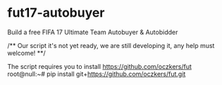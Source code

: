 # fut17-autobuyer
Build a free FIFA 17 Ultimate Team Autobuyer &amp; Autobidder

/**
Our script it's not yet ready, we are still developing it, any help must welcome!
**/

The script requires you to install https://github.com/oczkers/fut 
<br />
root@null:~# pip install git+https://github.com/oczkers/fut.git

